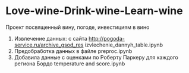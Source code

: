 # Love-wine-Drink-wine-Learn-wine
Проект посвященный вину, погоде, инвестициям в вино
1. Извлечение данных: с сайта http://pogoda-service.ru/archive_gsod_res izvlechenie_dannyh_table.ipynb
2. Предобработка данных в файле preproc.ipynb
3. Добавила данные с оценками по Роберту Паркеру для каждого региона Бордо temperature and score.ipynb
